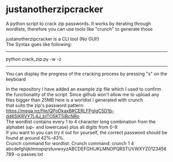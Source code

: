 # justanotherzipcracker
A python script to crack zip passwords. It works by iterating through wordlists, therefore you can use tools like "crunch" to generate those


justanotherzipcracker is a CLI tool (No GUI!)  
The Syntax goes like following:  
*************************************************************  
python crack_zip.py -w <wordlist-of-choice> -z <zip-to-crack>  
*************************************************************  
You can display the progress of the cracking process by pressing "s" on the keyboard  
  
In the repository I have added an example zip file which I used to confirm the functionality of the script.
Since github won't allow me to upload any files bigger than 25MB here is a worldist I generated with crunch  
that suits the zip's password pattern: https://mega.nz/file/QPoDkaxB#CERLFPgIgC5D1b-dd6SlKRVY7L4J_blTO5KT5iBcNRo  
The wordlist contains every 1 to 4 character long combination from the alphabet (up- and lowercase) plus all digits from 0-9.    
If you want to you can try it out for yourself, the correct password should be found at around 42%-43%.  
Crunch command for wordlist: Crunch command: crunch 1 4 abcdefghijklmnopqrstuvwxyzABCDEFGHIJKLMNOPQRSTUVWXYZ0123456789 -o passes.txt
  
  

